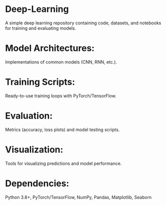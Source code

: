 # Deep-Learning
 A simple deep learning repository containing code, datasets, and notebooks for training and evaluating models.

# Model Architectures: 
Implementations of common models (CNN, RNN, etc.).
# Training Scripts: 
Ready-to-use training loops with PyTorch/TensorFlow.
# Evaluation:
Metrics (accuracy, loss plots) and model testing scripts.
# Visualization: 
Tools for visualizing predictions and model performance.
# Dependencies:
Python 3.8+, PyTorch/TensorFlow, NumPy, Pandas, Matplotlib, Seaborn

